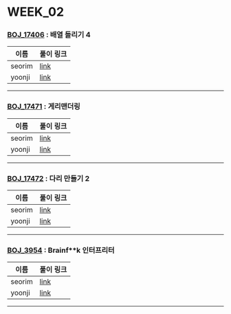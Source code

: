 # WEEK_02

### [BOJ_17406](https://boj.kr/17406) : 배열 돌리기 4

|이름|풀이 링크|
|--|--|
|seorim| [link](BOJ_17406/seorim.py)
|yoonji| [link](BOJ_17406/yoonji.java)
---


### [BOJ_17471](https://boj.kr/17471) : 게리맨더링

|이름|풀이 링크|
|--|--|
|seorim| [link](BOJ_17471/seorim.py)
|yoonji| [link](BOJ_17471/yoonji.java)
---


### [BOJ_17472](https://boj.kr/17472) : 다리 만들기 2

|이름|풀이 링크|
|--|--|
|seorim| [link](BOJ_17472/seorim.py)
|yoonji| [link](BOJ_17472/yoonji.java)
---


### [BOJ_3954](https://boj.kr/3954) : Brainf**k 인터프리터

|이름|풀이 링크|
|--|--|
|seorim| [link](BOJ_3954/seorim.py)
|yoonji| [link](BOJ_3954/yoonji.java)
---
